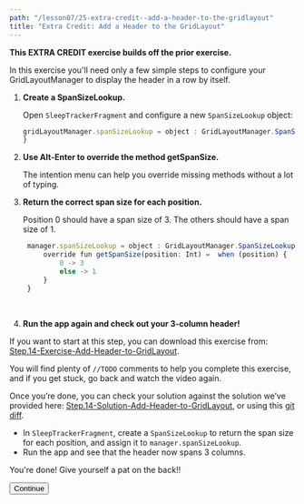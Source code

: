 ```yaml
---
path: "/lesson07/25-extra-credit--add-a-header-to-the-gridlayout"
title: "Extra Credit: Add a Header to the GridLayout"
---
```


<youtube id="sC2j-snQHi4"></youtube>

<p><strong>This EXTRA CREDIT exercise builds off the prior exercise.</strong></p>
<p>In this exercise you'll need only a few simple steps to configure your GridLayoutManager to display the header in a row by itself.</p>
<ol>
<li><p><strong>Create a SpanSizeLookup.</strong> </p>
<p>Open <code>SleepTrackerFragment</code> and configure a new <code>SpanSizeLookup</code> object:</p>

```ts
gridLayoutManager.spanSizeLookup = object : GridLayoutManager.SpanSizeLookup() {
}
```

</li>
<li><p><strong>Use Alt-Enter to override the method getSpanSize.</strong></p>
<p>The intention menu can help you override missing methods without a lot of typing.</p>
</li>
<li><p><strong>Return the correct span size for each position.</strong>  </p>
<p>Position 0 should have a span size of 3. The others should have a span size of 1.</p>

```ts
 manager.spanSizeLookup = object : GridLayoutManager.SpanSizeLookup() {
     override fun getSpanSize(position: Int) =  when (position) {
         0 -> 3
         else -> 1
     }
 }
```

<p><br></p>
</li>
<li><p><strong>Run the app again and check out your 3-column header!</strong> </p>
</li>
</ol>
<p>If you want to start at this step, you can download this exercise from: <a target="_blank" href="https://github.com/udacity/andfun-kotlin-sleep-tracker-with-recyclerview/archive/Step.14-Exercise-Add-Header-to-GridLayout.zip">Step.14-Exercise-Add-Header-to-GridLayout</a>.</p>
<p>You will find plenty of <code>//TODO</code> comments to help you complete this exercise, and if you get stuck, go back and watch the video again.</p>
<p>Once you’re done, you can check your solution against the solution we’ve provided here: <a target="_blank" href="https://github.com/udacity/andfun-kotlin-sleep-tracker-with-recyclerview/tree/Step.14-Solution-Add-Header-to-GridLayout">Step.14-Solution-Add-Header-to-GridLayout</a>, or using this <a target="_blank" href="https://github.com/udacity/andfun-kotlin-sleep-tracker-with-recyclerview/compare/Step.14-Exercise-Add-Header-to-GridLayout...Step.14-Solution-Add-Header-to-GridLayout">git diff</a>.</p>

<text-box variant='learningObjectives' name='Complete these tasks to display a 3 column <code>Header</code> in a row by itself.'>

- In <code>SleepTrackerFragment</code>, create a <code>SpanSizeLookup</code> to return the span size for each position, and assign it to <code>manager.spanSizeLookup</code>.
- Run the app and see that the header now spans 3 columns.

</text-box>

<p>You're done! Give yourself a pat on the back!!</p>
<button>Continue</button>
